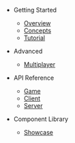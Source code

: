 - Getting Started
  - [Overview](/)
  - [Concepts](concepts.md)
  - [Tutorial](tutorial.md)

- Advanced
  - [Multiplayer](multiplayer.md)

- API Reference
  - [Game](api/Game.md)
  - [Client](api/Client.md)
  - [Server](api/Server.md)

- Component Library
  - [Showcase](storybook.md)
